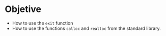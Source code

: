 # Objetive
* How to use the `exit` function
* How to use the functions `calloc` and `realloc` from the standard library.
